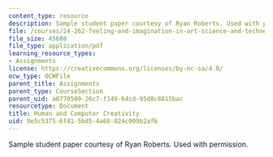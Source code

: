 ```yaml
---
content_type: resource
description: Sample student paper courtesy of Ryan Roberts. Used with permission.
file: /courses/24-262-feeling-and-imagination-in-art-science-and-technology-spring-2004/9e5c53756f415bd54a68024c909b2afb_24262wed_1145pm1.pdf
file_size: 45688
file_type: application/pdf
learning_resource_types:
- Assignments
license: https://creativecommons.org/licenses/by-nc-sa/4.0/
ocw_type: OCWFile
parent_title: Assignments
parent_type: CourseSection
parent_uid: a0770509-26c7-f149-64cd-95d8c8815bac
resourcetype: Document
title: Human and Computer Creativity
uid: 9e5c5375-6f41-5bd5-4a68-024c909b2afb
---
```

Sample student paper courtesy of Ryan Roberts. Used with permission.